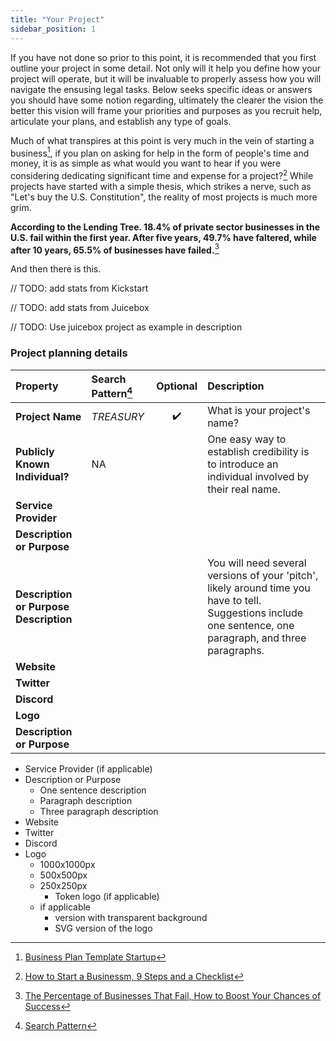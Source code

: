 ```yaml
---
title: "Your Project"
sidebar_position: 1
---
```


If you have not done so prior to this point, it is recommended that you first outline your project in some detail. Not only will it help you define how your project will operate, but it will be invaluable to properly assess how you will navigate the ensusing legal tasks. Below seeks specific ideas or answers you should have some notion regarding, ultimately the clearer the vision the better this vision will frame your priorities and purposes as you recruit help, articulate your plans, and establish any type of goals.

Much of what transpires at this point is very much in the vein of starting a business[^1], if you plan on asking for help in the form of people's time and money, it is as simple as what would you want to hear if you were considering dedicating significant time and expense for a project?[^2] While projects have started with a simple thesis, which strikes a nerve, such as "Let's buy the U.S. Constitution", the reality of most projects is much more grim.

**According to the Lending Tree. 18.4% of private sector businesses in the U.S. fail within the first year. After five years, 49.7% have faltered, while after 10 years, 65.5% of businesses have failed.**[^3]

And then there is this.

// TODO: add stats from Kickstart 

// TODO: add stats from Juicebox

// TODO: Use juicebox project as example in description

### Project planning details

| Property                               | Search Pattern[^4] |      Optional      | Description                                                                                                                                                 |
| :------------------------------------- | :----------------- | :----------------: | :---------------------------------------------------------------------------------------------------------------------------------------------------------- |
| **Project Name**                       | _TREASURY_         | :heavy_check_mark: | What is your project's name?                                                                                                                                |
| **Publicly Known Individual?**         | NA                 |                    | One easy way to establish credibility is to introduce an individual involved by their real name.                                                            |
| **Service Provider**                   |                    |                    |                                                                                                                                                             |
| **Description or Purpose**             |                    |                    |                                                                                                                                                             |
| **Description or Purpose Description** |                    |                    | You will need several versions of your 'pitch', likely around time you have to tell. Suggestions include one sentence, one paragraph, and three paragraphs. |
| **Website**                            |                    |                    |                                                                                                                                                             |
| **Twitter**                            |                    |                    |                                                                                                                                                             |
| **Discord**                            |                    |                    |                                                                                                                                                             |
| **Logo**                               |                    |                    |                                                                                                                                                             |
| **Description or Purpose**             |                    |                    |                                                                                                                                                             |

-   Service Provider (if applicable)
-   Description or Purpose
    -   One sentence description
    -   Paragraph description
    -   Three paragraph description
-   Website
-   Twitter
-   Discord
-   Logo
    -   1000x1000px
    -   500x500px
    -   250x250px
        -   Token logo (if applicable)
    -   if applicable
        -   version with transparent background
        -   SVG version of the logo

[^1]: [Business Plan Template Startup](https://www.score.org/resource/business-plan-template-startup-business)
[^2]: [How to Start a Businessm, 9 Steps and a Checklist](https://www.lendingtree.com/business/starting/)
[^3]: [The Percentage of Businesses That Fail, How to Boost Your Chances of Success](https://www.lendingtree.com/business/small/failure-rate/#:~:text=Methodology-,Key%20findings,65.5%25%20of%20businesses%20have%20failed.)
[^4]: [Search Pattern](./)
